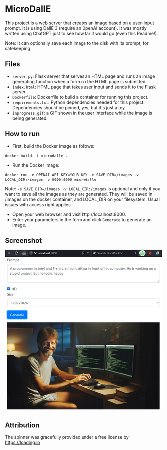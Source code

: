 # MicroDallE

This project is a web server that creates an image based on a user-input prompt. It is using DallE 3 (require an OpenAI account).
It was mostly written using ChatGPT just to see how far it would go (even this Readme!).

Note: It can optionally save each image to the disk with its prompt, for safekeeping.

## Files

- `server.py`: Flask server that serves an HTML page and runs an image generating function when a form on the HTML page is submitted.
- `index.html`: HTML page that takes user input and sends it to the Flask server.
- `Dockerfile`: Dockerfile to build a container for running this project.
- `requirements.txt`: Python dependencies needed for this project. Dependencies should be pinned, yes, but it's just a toy
- `inprogress.gif`: a GIF shown in the user interface while the image is being generated.

## How to run

- First, build the Docker image as follows:
```shell
docker build -t microdalle .
```
- Run the Docker image:
```shell
docker run -e OPENAI_API_KEY=YOUR_KEY -e SAVE_DIR=/images -v LOCAL_DIR:/images -p 8000:8000 microdalle
```

Note: `-e SAVE_DIR=/images -v LOCAL_DIR:/images` is optional and only if you want to save all the images as they are generated.
They will be saved in /images on the docker container, and LOCAL_DIR on your filesystem. Usual issues with access right applies.

- Open your web browser and visit http://localhost:8000.
- Enter your parameters in the form and click `Generate` to generate an image.

## Screenshot

![Sample UI](screenshot.jpg)

## Attribution

The spinner was gracefully provided under a free license by https://loading.io

